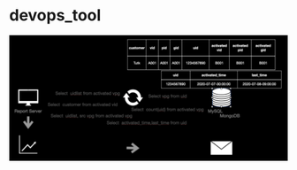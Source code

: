 # devops_tool
![image](https://github.com/YIHSUEHTsai/devops_tool/blob/master/%E8%9E%A2%E5%B9%95%E5%BF%AB%E7%85%A7%202020-07-26%20%E4%B8%8B%E5%8D%885.19.39%20%E6%8B%B7%E8%B2%9D.png)
